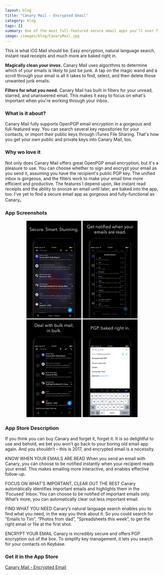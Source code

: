 ```yaml
---
layout: blog
title: "Canary Mail - Encrypted Email"
category: blog
tags: []
summary: One of the most full-featured secure email apps you'll ever find.
image: /images/blog/CanaryMail.jpg
---
```


This is what iOS Mail should be. Easy encryption, natural language search, instant read receipts and much more are baked right in.

**Magically clean your invox.** Canary Mail uses algorithms to determine which of your emails is likely to just be junk. A tap on the magic wand and a scroll through your email is all it takes to find, select, and then delete those unwanted junk emails.

**Filters for what you need.** Canary Mail has built in filters for your unread, starred, and unanswered email. This makes it easy to focus on what's important when you're working through your inbox.

### What is it about?

Canary Mail fully supports OpenPGP email encryption in a gorgeous and full-featured way. You can search several key repositories for your contacts, or import their public keys through iTunes File Sharing. That's how you get your own public and private keys into Canary Mail, too.

### Why wo love it

Not only does Canary Mail offers great OpenPGP email encryption, but it's a pleasure to use. You can choose whether to sign and encrypt your email as you send it, assuming you have the recipient's public PGP key. The unified inbox is gorgeous, and the filters work to make your email time more efficient and productive. The features I depend upon, like instant read receipts and the ability to snooze an email until later, are baked into the app, too. I've yet to find a secure email app as gorgeous and fully-functional as Canary。

### App Screenshots

<div  align="center">    
<a><img src="/images/blog/CanaryMail1.jpeg" width="180"  alt=""></a>
<img src="/images/blog/CanaryMail2.jpeg" width="180"  alt="">
<img src="/images/blog/CanaryMail3.jpeg" width="180"  alt="">
<img src="/images/blog/CanaryMail4.jpeg" width="180"  alt="">
</div>


### App Store Description

If you think you can buy Canary and forget it, forget it. It is so delightful to use and behold, we bet you won’t go back to your boring old email app again. And you shouldn’t – this is 2017, and encrypted email is a necessity.

KNOW WHEN YOUR EMAILS ARE READ
When you send an email with Canary, you can choose to be notified instantly when your recipient reads your email. This makes emailing more interactive, and enables effective follow-up.

FOCUS ON WHAT’S IMPORTANT, CLEAR OUT THE REST
Canary automatically identifies important emails and highlights them in the ‘Focused’ Inbox. You can choose to be notified of important emails only. What’s more, you can automatically clear out less important email.

FIND WHAT YOU NEED
Canary’s natural language search enables you to find what you need, in the way you think about it. So you could search for “Emails to Tim”, “Photos from dad”, “Spreadsheets this week”, to get the right email or file at the first shot.

ENCRYPT YOUR EMAIL
Canary is incredibly secure and offers PGP encryption out of the box. To simplify key management, it lets you search for your contacts on Keybase.


### Get it in the App Store 
[Canary Mail - Encrypted Email][1]

[1]:https://itunes.apple.com/US/app/id1155470386?mt=8&at=11lGBA&ct=IS_R5